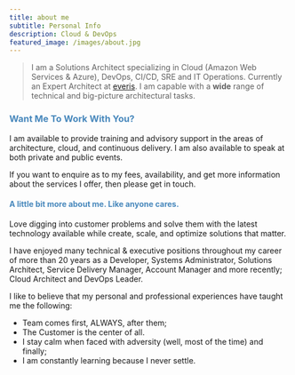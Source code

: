 ```yaml
---
title: about me
subtitle: Personal Info
description: Cloud & DevOps
featured_image: /images/about.jpg
---
```


> I am a Solutions Architect specializing in Cloud (Amazon Web Services & Azure), DevOps, CI/CD, SRE and IT Operations. Currently an Expert Architect at [everis](https://www.everis.com/global/en). I am capable with a **wide** range of technical and big-picture architectural tasks.

### <span style="color:#4888bc">Want Me To Work With You?</span>
I am available to provide training and advisory support in the areas of architecture, cloud, and continuous delivery. I am also available to speak at both private and public events.

If you want to enquire as to my fees, availability, and get more information about the services I offer, then please get in touch.

#### <span style="color:#4888bc">A little bit more about me. Like anyone cares.</span>

Love digging into customer problems and solve them with the latest technology available while create, scale, and optimize solutions that matter.

I have enjoyed many technical & executive positions throughout my career of more than 20 years as a Developer, Systems Administrator, Solutions Architect, Service Delivery Manager, Account Manager and more recently; Cloud Architect and DevOps Leader.

I like to believe that my personal and professional experiences have taught me the following:

* Team comes first, ALWAYS, after them;
* The Customer is the center of all.
* I stay calm when faced with adversity (well, most of the time) and finally;
* I am constantly learning because I never settle.
